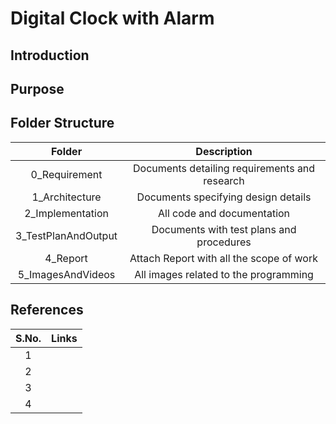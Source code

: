 # Digital Clock with Alarm
## Introduction

## Purpose

## Folder Structure
|Folder|Description|
|:-:|:--:|
|0_Requirement|Documents detailing requirements and research|
|1_Architecture|Documents specifying design details|
|2_Implementation|All code and documentation|
|3_TestPlanAndOutput|Documents with test plans and procedures|
|4_Report|Attach Report with all the scope of work|
|5_ImagesAndVideos|All images related to the programming|
## References
|S.No.|Links|
|:-:|:--:|
|1|[]()|
|2|[]()|
|3|[]()|
|4|[]()|

